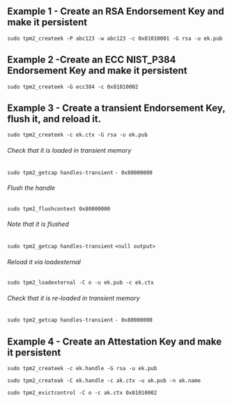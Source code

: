 

## Example 1 - Create an RSA Endorsement Key and make it persistent
`sudo tpm2_createek -P abc123 -w abc123 -c 0x81010001 -G rsa -u ek.pub`

## Example 2 -Create an ECC NIST_P384 Endorsement Key and make it persistent
`sudo tpm2_createek -G ecc384 -c 0x81010002`

## Example 3 - Create a transient Endorsement Key, flush it, and reload it.
`sudo tpm2_createek -c ek.ctx -G rsa -u ek.pub`

###### Check that it is loaded in transient memory
`sudo tpm2_getcap handles-transient`
`- 0x80000000`

###### Flush the handle
`sudo tpm2_flushcontext 0x80000000`

###### Note that it is flushed
`sudo tpm2_getcap handles-transient`
`<null output>`

###### Reload it via loadexternal
`sudo tpm2_loadexternal -C o -u ek.pub -c ek.ctx`

###### Check that it is re-loaded in transient memory
`sudo tpm2_getcap handles-transient`
`- 0x80000000`


## Example 4 - Create an Attestation Key and make it persistent
`sudo tpm2_createek -c ek.handle -G rsa -u ek.pub`

`sudo tpm2_createak -C ek.handle -c ak.ctx -u ak.pub -n ak.name`

`sudo tpm2_evictcontrol -C o -c ak.ctx 0x81010002`
